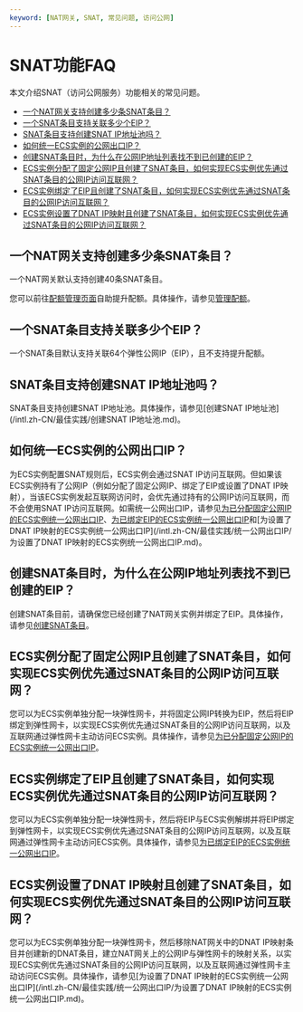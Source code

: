 ```yaml
---
keyword: [NAT网关, SNAT, 常见问题, 访问公网]
---
```


# SNAT功能FAQ

本文介绍SNAT（访问公网服务）功能相关的常见问题。

-   [一个NAT网关支持创建多少条SNAT条目？](#section_1ca_x5e_789)
-   [一个SNAT条目支持关联多少个EIP？](#section_h4h_468_si4)
-   [SNAT条目支持创建SNAT IP地址池吗？](#section_pq1_mx8_13k)
-   [如何统一ECS实例的公网出口IP？](#section_nr6_yu9_rjy)
-   [创建SNAT条目时，为什么在公网IP地址列表找不到已创建的EIP？](#section_khm_d8g_c21)
-   [ECS实例分配了固定公网IP且创建了SNAT条目，如何实现ECS实例优先通过SNAT条目的公网IP访问互联网？](#section_uap_mm1_v62)
-   [ECS实例绑定了EIP且创建了SNAT条目，如何实现ECS实例优先通过SNAT条目的公网IP访问互联网？](#section_0kw_7t6_1or)
-   [ECS实例设置了DNAT IP映射且创建了SNAT条目，如何实现ECS实例优先通过SNAT条目的公网IP访问互联网？](#section_t8x_nbi_kjc)

## 一个NAT网关支持创建多少条SNAT条目？

一个NAT网关默认支持创建40条SNAT条目。

您可以前往[配额管理页面](https://vpc.console.aliyun.com/quota)自助提升配额。具体操作，请参见[管理配额](/intl.zh-CN/用户指南/通用配置/管理配额.md)。

## 一个SNAT条目支持关联多少个EIP？

一个SNAT条目默认支持关联64个弹性公网IP（EIP），且不支持提升配额。

## SNAT条目支持创建SNAT IP地址池吗？

SNAT条目支持创建SNAT IP地址池。具体操作，请参见[创建SNAT IP地址池](/intl.zh-CN/最佳实践/创建SNAT IP地址池.md)。

## 如何统一ECS实例的公网出口IP？

为ECS实例配置SNAT规则后，ECS实例会通过SNAT IP访问互联网。但如果该ECS实例持有了公网IP（例如分配了固定公网IP、绑定了EIP或设置了DNAT IP映射），当该ECS实例发起互联网访问时，会优先通过持有的公网IP访问互联网，而不会使用SNAT IP访问互联网。如需统一公网出口IP，请参见[为已分配固定公网IP的ECS实例统一公网出口IP](/intl.zh-CN/最佳实践/统一公网出口IP/为已分配固定公网IP的ECS实例统一公网出口IP.md)、[为已绑定EIP的ECS实例统一公网出口IP](/intl.zh-CN/最佳实践/统一公网出口IP/为已绑定EIP的ECS实例统一公网出口IP.md)和[为设置了DNAT IP映射的ECS实例统一公网出口IP](/intl.zh-CN/最佳实践/统一公网出口IP/为设置了DNAT IP映射的ECS实例统一公网出口IP.md)。

## 创建SNAT条目时，为什么在公网IP地址列表找不到已创建的EIP？

创建SNAT条目前，请确保您已经创建了NAT网关实例并绑定了EIP。具体操作，请参见[创建SNAT条目](/intl.zh-CN/用户指南/SNAT/创建SNAT条目.md)。

## ECS实例分配了固定公网IP且创建了SNAT条目，如何实现ECS实例优先通过SNAT条目的公网IP访问互联网？

您可以为ECS实例单独分配一块弹性网卡，并将固定公网IP转换为EIP，然后将EIP绑定到弹性网卡，以实现ECS实例优先通过SNAT条目的公网IP访问互联网，以及互联网通过弹性网卡主动访问ECS实例。具体操作，请参见[为已分配固定公网IP的ECS实例统一公网出口IP](/intl.zh-CN/最佳实践/统一公网出口IP/为已分配固定公网IP的ECS实例统一公网出口IP.md)。

## ECS实例绑定了EIP且创建了SNAT条目，如何实现ECS实例优先通过SNAT条目的公网IP访问互联网？

您可以为ECS实例单独分配一块弹性网卡，然后将EIP与ECS实例解绑并将EIP绑定到弹性网卡，以实现ECS实例优先通过SNAT条目的公网IP访问互联网，以及互联网通过弹性网卡主动访问ECS实例。具体操作，请参见[为已绑定EIP的ECS实例统一公网出口IP](/intl.zh-CN/最佳实践/统一公网出口IP/为已绑定EIP的ECS实例统一公网出口IP.md)。

## ECS实例设置了DNAT IP映射且创建了SNAT条目，如何实现ECS实例优先通过SNAT条目的公网IP访问互联网？

您可以为ECS实例单独分配一块弹性网卡，然后移除NAT网关中的DNAT IP映射条目并创建新的DNAT条目，建立NAT网关上的公网IP与弹性网卡的映射关系，以实现ECS实例优先通过SNAT条目的公网IP访问互联网，以及互联网通过弹性网卡主动访问ECS实例。具体操作，请参见[为设置了DNAT IP映射的ECS实例统一公网出口IP](/intl.zh-CN/最佳实践/统一公网出口IP/为设置了DNAT IP映射的ECS实例统一公网出口IP.md)。

